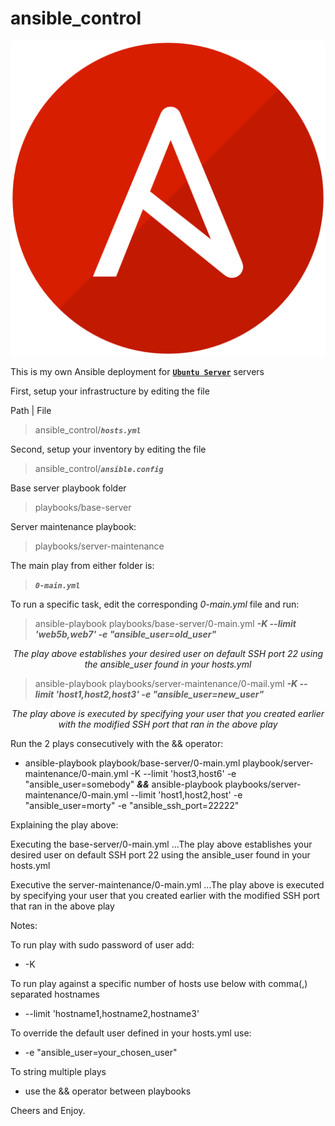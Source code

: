 # ansible_control

![alt text](https://github.com/ansible/logos/blob/main/vscode-ansible-logo/vscode-ansible.png "Logo Title Text 1")

This is my own Ansible deployment for <strong><ins>`Ubuntu Server`</ins></strong> servers

First, setup your infrastructure by editing the file

Path | File

  > ansible_control/<strong><em>`hosts.yml`</em></strong>

Second, setup your inventory by editing the file
  > ansible_control/<strong><em>`ansible.config`</em></strong>

Base server playbook folder
  > playbooks/base-server

Server maintenance playbook:
  > playbooks/server-maintenance

The main play from either folder is:
  > <strong><em>`0-main.yml`</em></strong>

To run a specific task, edit the corresponding <em>0-main.yml</em> file and run:
  > ansible-playbook playbooks/base-server/0-main.yml <strong><em>-K --limit 'web5b,web7' -e "ansible_user=old_user"</em></strong>

<center><em>The play above establishes your desired user on default SSH port 22 using the ansible_user found in your hosts.yml</em></center>
  
  > ansible-playbook playbooks/server-maintenance/0-mail.yml <strong><em>-K --limit 'host1,host2,host3' -e "ansible_user=new_user"</em></strong>
  
<center><em>The play above is executed by specifying your user that you created earlier with the modified SSH port that ran in the above play</em></center>

Run the 2 plays consecutively with the && operator:

  * ansible-playbook playbook/base-server/0-main.yml playbook/server-maintenance/0-main.yml -K --limit 'host3,host6' -e "ansible_user=somebody" <strong><em>&&</em></strong> ansible-playbook playbooks/server-maintenance/0-main.yml --limit 'host1,host2,host' -e "ansible_user=morty" -e "ansible_ssh_port=22222"

Explaining the play above:

Executing the base-server/0-main.yml
...The play above establishes your desired user on default SSH port 22 using the ansible_user found in your hosts.yml

Executive the server-maintenance/0-main.yml
...The play above is executed by specifying your user that you created earlier with the modified SSH port that ran in the above play

Notes: 

To run play with sudo password of user add:
  * -K

To run play against a specific number of hosts use below  with comma(,) separated  hostnames
  * --limit 'hostname1,hostname2,hostname3'

To override the default user defined in your hosts.yml use:
  * -e "ansible_user=your_chosen_user"

To string multiple plays
  * use the && operator between playbooks

Cheers and Enjoy.
